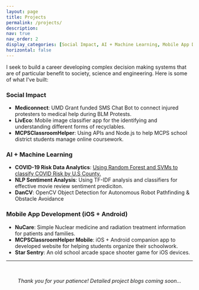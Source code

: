 ```yaml
---
layout: page
title: Projects
permalink: /projects/
description:
nav: true
nav_order: 2
display_categories: [Social Impact, AI + Machine Learning, Mobile App Development (iOS + Android)]
horizontal: false
---
```

I seek to build a career developing complex decision making systems that are of particular benefit to society, science and engineering. Here is some of what I've built:

### Social Impact
* **Mediconnect**: UMD Grant funded SMS Chat Bot to connect injured protesters to medical help during BLM Protests.
* **LivEco**: Mobile image classifier app for the identifying and understanding different forms of recyclables.
* **MCPSClassroomHelper**: Using APIs and Node.js to help MCPS school district students manage online coursework.

### AI + Machine Learning
* **COVID-19 Risk Data Analytics**: [Using Random Forest and SVMs to classify COVID Risk by U.S County.](/projects/covid19)
* **NLP Sentiment Analysis**: Using TF-IDF analysis and classifiers for effective movie review sentiment prediciton.  
* **DanCV**: OpenCV Object Detection for Autonomous Robot Pathfinding & Obstacle Avoidance

### Mobile App Development (iOS + Android)
* **NuCare**: Simple Nuclear medicine and radiation treatment information for patients and families.
* **MCPSClassroomHelper Mobile**: iOS + Android companion app to developed website for helping students organize their schoolwork.  
* **Star Sentry**: An old school arcade space shooter game for iOS devices.


<hr>
<br/>
<p align="center"> <i>Thank you for your patience! Detailed project blogs coming soon...</i>
</p>

